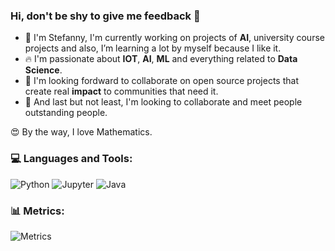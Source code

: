 ### Hi, don't be shy to give me feedback 👋

- 🔭 I'm Stefanny, I'm currently working on projects of **AI**, university course projects and also, I’m learning a lot by myself because I like it.
- 🔥 I'm passionate about **IOT**, **AI**, **ML** and everything related to **Data Science**.
- 🤔 I'm looking fordward to collaborate on open source projects that create real **impact** to communities that need it.
- 👯 And last but not least, I'm looking to collaborate and meet people outstanding people.

😍 By the way, I love Mathematics.

<h3>💻 Languages and Tools:</h3>

![Python](https://img.shields.io/badge/python%20-%2314354C.svg?&style=for-the-badge&logo=python&logoColor=white)
![Jupyter](https://img.shields.io/badge/jupyter-%231572B6.svg?style=for-the-badge&logo=jupyter&logoColor=white)
![Java](https://img.shields.io/badge/java-%23ED8B00.svg?&style=for-the-badge&logo=java&logoColor=white")


<h3>📊 Metrics:</h3>

![Metrics](https://metrics.lecoq.io/StefannyEscobar?template=classic&isocalendar=1&languages=1&activity=1&achievements=1&repositories=1&lines=1&repositories=100&repositories.batch=100&repositories.forks=false&repositories.affiliations=owner&isocalendar.duration=full-year&languages.limit=8&languages.sections=most-used&languages.colors=github&languages.threshold=0%25&languages.indepth=false&languages.recent.load=300&languages.recent.days=14&activity.limit=5&activity.load=300&activity.days=14&activity.filter=all&activity.visibility=all&activity.timestamps=false&achievements.threshold=C&achievements.secrets=true)
